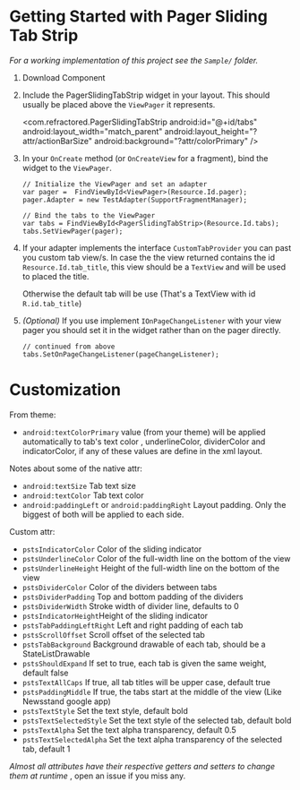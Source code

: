 # Getting Started with Pager Sliding Tab Strip

*For a working implementation of this project see the `Sample/` folder.*

  1. Download Component

  2. Include the PagerSlidingTabStrip widget in your layout. This should usually be placed
     above the `ViewPager` it represents.

        <com.refractored.PagerSlidingTabStrip
            android:id="@+id/tabs"
            android:layout_width="match_parent"
            android:layout_height="?attr/actionBarSize"
            android:background="?attr/colorPrimary" />

  3. In your `OnCreate` method (or `OnCreateView` for a fragment), bind the
     widget to the `ViewPager`.

         // Initialize the ViewPager and set an adapter
         var pager =  FindViewById<ViewPager>(Resource.Id.pager);
         pager.Adapter = new TestAdapter(SupportFragmentManager);

         // Bind the tabs to the ViewPager
         var tabs = FindViewById<PagerSlidingTabStrip>(Resource.Id.tabs);
         tabs.SetViewPager(pager);

  5. If your adapter implements the interface `CustomTabProvider` you can past you custom tab view/s.
     In case the the view returned contains the id `Resource.Id.tab_title`, this view should be a `TextView`  and
     will be used to placed the title.

     Otherwise the default tab will be use (That's a TextView with id `R.id.tab_title`)

  4. *(Optional)* If you use implement `IOnPageChangeListener` with your view pager
     you should set it in the widget rather than on the pager directly.

         // continued from above
         tabs.SetOnPageChangeListener(pageChangeListener);

# Customization

From theme:

* `android:textColorPrimary` value (from your theme) will be applied automatically  to tab's text color , underlineColor, dividerColor and indicatorColor, if any of these values are define in the xml layout.

Notes about some of the native attr:

* `android:textSize` Tab text size
* `android:textColor` Tab text color
* `android:paddingLeft` or `android:paddingRight` Layout padding. Only the biggest of both will be applied to each side.


Custom attr:

 * `pstsIndicatorColor` Color of the sliding indicator
 * `pstsUnderlineColor` Color of the full-width line on the bottom of the view
 * `pstsUnderlineHeight` Height of the full-width line on the bottom of the view
 * `pstsDividerColor` Color of the dividers between tabs
 * `pstsDividerPadding` Top and bottom padding of the dividers
 * `pstsDividerWidth` Stroke width of divider line, defaults to 0
 * `pstsIndicatorHeight`Height of the sliding indicator
 * `pstsTabPaddingLeftRight` Left and right padding of each tab
 * `pstsScrollOffset` Scroll offset of the selected tab
 * `pstsTabBackground` Background drawable of each tab, should be a StateListDrawable
 * `pstsShouldExpand` If set to true, each tab is given the same weight, default false
 * `pstsTextAllCaps` If true, all tab titles will be upper case, default true
 * `pstsPaddingMiddle` If true, the tabs start at the middle of the view (Like Newsstand google app)
 * `pstsTextStyle` Set the text style, default bold
 * `pstsTextSelectedStyle` Set the text style of the selected tab, default bold
 * `pstsTextAlpha` Set the text alpha transparency, default 0.5
 * `pstsTextSelectedAlpha` Set the text alpha transparency of the selected tab, default 1

*Almost all attributes have their respective getters and setters to change them at runtime* , open an issue if you miss any.

